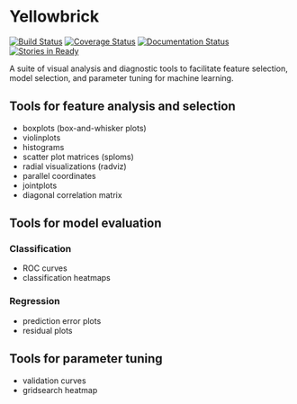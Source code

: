 # Yellowbrick

[![Build Status](https://travis-ci.org/DistrictDataLabs/yellowbrick.svg?branch=develop)](https://travis-ci.org/DistrictDataLabs/yellowbrick)
[![Coverage Status](https://coveralls.io/repos/github/DistrictDataLabs/yellowbrick/badge.svg?branch=master)](https://coveralls.io/github/DistrictDataLabs/yellowbrick?branch=master)
[![Documentation Status](https://readthedocs.org/projects/yellowbrick/badge/?version=latest)](http://yellowbrick.readthedocs.io/en/latest/?badge=latest)
[![Stories in Ready](https://badge.waffle.io/DistrictDataLabs/yellowbrick.png?label=ready&title=Ready)](https://waffle.io/DistrictDataLabs/yellowbrick)


A suite of visual analysis and diagnostic tools to facilitate feature selection, model selection, and parameter tuning for machine learning.

## Tools for feature analysis and selection
- boxplots (box-and-whisker plots)    
- violinplots    
- histograms    
- scatter plot matrices (sploms)    
- radial visualizations (radviz)    
- parallel coordinates    
- jointplots    
- diagonal correlation matrix    


## Tools for model evaluation
### Classification
- ROC curves    
- classification heatmaps    

### Regression
- prediction error plots     
- residual plots     


## Tools for parameter tuning
- validation curves    
- gridsearch heatmap    
